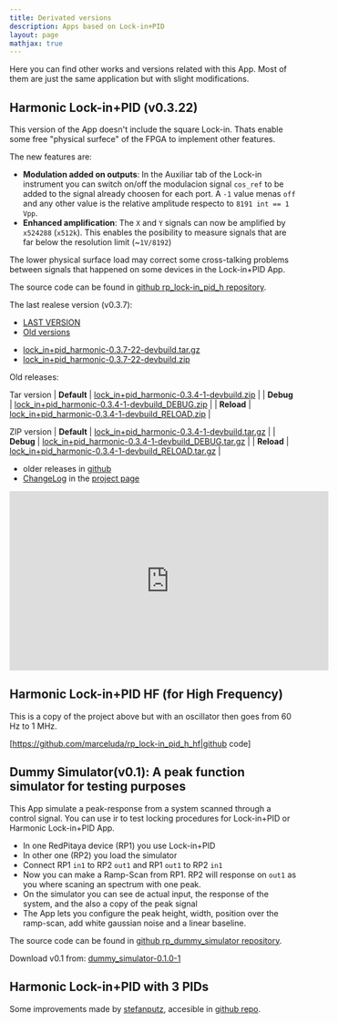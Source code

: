 ```yaml
---
title: Derivated versions
description: Apps based on Lock-in+PID
layout: page
mathjax: true
---
```


Here you can find other works and versions related with this App. Most of them are
just the same application but with slight modifications.


## Harmonic Lock-in+PID (v0.3.22)

This version of the App doesn't include the square Lock-in. Thats enable some free
"physical surfece" of the FPGA to implement other features.

The new features are:
  - **Modulation added on outputs**: In the Auxiliar tab of the Lock-in instrument
    you can switch on/off the modulacion signal `cos_ref` to be added to the signal
    already choosen for each port. A `-1` value menas `off` and any other value is the
    relative amplitude respecto to `8191 int == 1 Vpp`.
  - **Enhanced amplification**: The `X` and `Y` signals can now be amplified by `x524288` (`x512k`).
    This enables the posibility to measure signals that are far below the resolution limit (~`1V/8192`)

The lower physical surface load may correct some cross-talking problems between signals that happened on some devices
in the Lock-in+PID App.


The source code can be found in  [github rp_lock-in_pid_h repository](https://github.com/marceluda/rp_lock-in_pid_h/releases/tag/v0.3.7).

The last realese version (v0.3.7):

<ul class="nav nav-tabs">
  <li class="active"><a data-toggle="tab" href="#now"  > LAST VERSION    </a></li>
  <li>               <a data-toggle="tab" href="#old"> Old versions</a></li>
</ul>

<div class="tab-content">
<div id="now" class="tab-pane fade in active" markdown="1">

  * [lock_in+pid_harmonic-0.3.7-22-devbuild.tar.gz](lock_in+pid_harmonic-0.3.7-22-devbuild.tar.gz)
  * [lock_in+pid_harmonic-0.3.7-22-devbuild.zip](lock_in+pid_harmonic-0.3.7-22-devbuild.zip)

</div>
<div id="old" class="tab-pane fade" markdown="1">

Old releases:

Tar version
|  **Default**  |  [lock_in+pid_harmonic-0.3.4-1-devbuild.zip](lock_in+pid_harmonic-0.3.4-1-devbuild.zip)               |
|  **Debug**    |  [lock_in+pid_harmonic-0.3.4-1-devbuild_DEBUG.zip](lock_in+pid_harmonic-0.3.4-1-devbuild_DEBUG.zip)   |
|  **Reload**   |  [lock_in+pid_harmonic-0.3.4-1-devbuild_RELOAD.zip](lock_in+pid_harmonic-0.3.4-1-devbuild_RELOAD.zip) |

ZIP version
|  **Default**  |  [lock_in+pid_harmonic-0.3.4-1-devbuild.tar.gz](lock_in+pid_harmonic-0.3.4-1-devbuild.tar.gz)               |
|  **Debug**    |  [lock_in+pid_harmonic-0.3.4-1-devbuild_DEBUG.tar.gz](lock_in+pid_harmonic-0.3.4-1-devbuild_DEBUG.tar.gz)   |
|  **Reload**   |  [lock_in+pid_harmonic-0.3.4-1-devbuild_RELOAD.tar.gz](lock_in+pid_harmonic-0.3.4-1-devbuild_RELOAD.tar.gz) |

</div>
</div>

  - older releases in [github](https://github.com/marceluda/rp_lock-in_pid/tree/gh-pages/Derivated)
  - [ChangeLog](https://github.com/marceluda/rp_lock-in_pid_h/blob/master/CHANGELOG.md) in the [project page](https://github.com/marceluda/rp_lock-in_pid_h)

<iframe width="560" height="315" src="https://www.youtube.com/embed/330eYE75MYQ" frameborder="0" allow="accelerometer; autoplay; encrypted-media; gyroscope; picture-in-picture" allowfullscreen></iframe>


## Harmonic Lock-in+PID HF (for High Frequency)

This is a copy of the project above but with an oscillator then goes from 60 Hz to 1 MHz.

[https://github.com/marceluda/rp_lock-in_pid_h_hf|github code]


## Dummy Simulator(v0.1): A peak function simulator for testing purposes

This App simulate a peak-response from a system scanned through a control signal. You can use ir to test locking
procedures for Lock-in+PID or Harmonic Lock-in+PID App.

  * In one RedPitaya device (RP1) you use Lock-in+PID
  * In other one (RP2) you load the simulator
  * Connect RP1 `in1` to RP2 `out1` and RP1 `out1` to RP2 `in1`
  * Now you can make a Ramp-Scan from RP1. RP2 will response on `out1` as you where scaning
    an spectrum with one peak.
  * On the simulator you can see de actual input, the response of the system, and the also a copy of the peak signal
  * The App lets you configure the peak height, width, position over the ramp-scan, add white gaussian noise and a linear baseline.

The source code can be found in  [github rp_dummy_simulator repository](https://github.com/marceluda/rp_dummy_simulator).

Download v0.1 from: [dummy_simulator-0.1.0-1](dummy_simulator-0.1.0-1-devbuild.tar.gz)


## Harmonic Lock-in+PID with 3 PIDs

Some improvements made by [stefanputz](https://github.com/stefanputz), accesible in [github repo](https://github.com/stefanputz/rp_lock-in_pid).
